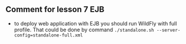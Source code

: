 ## Comment for lesson 7 EJB

* to deploy web application with EJB you should run WildFly with full profile. That could be done by command `./standalone.sh --server-config=standalone-full.xml` 